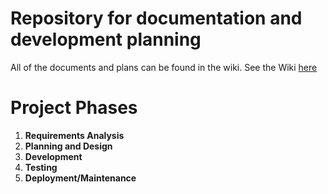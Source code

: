 # Repository for documentation and development planning
All of the documents and plans can be found in the wiki.
See the Wiki [here](https://github.com/KnowAboutGov/planning-and-documentation/wiki)
# Project Phases
1. __Requirements Analysis__
1. __Planning and Design__
1. __Development__
1. __Testing__
1. __Deployment/Maintenance__
